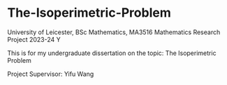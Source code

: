 # The-Isoperimetric-Problem
University of Leicester, BSc Mathematics, MA3516 Mathematics Research Project 2023-24 Y

This is for my undergraduate dissertation on the topic: The Isoperimetric Problem

Project Supervisor: Yifu Wang
